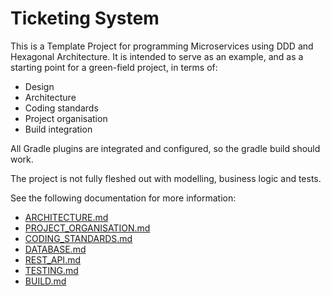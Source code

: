# Ticketing System

This is a Template Project for programming Microservices using DDD and Hexagonal Architecture. It is intended to serve
as an example, and as a starting point for a green-field project, in terms of:

- Design
- Architecture
- Coding standards
- Project organisation
- Build integration

All Gradle plugins are integrated and configured, so the gradle build should work.

The project is not fully fleshed out with modelling, business logic and tests.

See the following documentation for more information:

- [ARCHITECTURE.md](docs/ARCHITECTURE.md)
- [PROJECT_ORGANISATION.md](docs/PROJECT_ORGANISATION.md)
- [CODING_STANDARDS.md](docs/CODING_STANDARDS.md)
- [DATABASE.md](docs/DATABASE.md)
- [REST_API.md](docs/REST_API.md)
- [TESTING.md](docs/TESTING.md)
- [BUILD.md](docs/BUILD.md)
